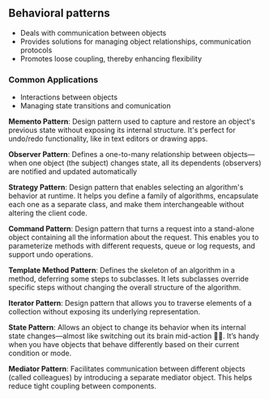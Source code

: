## Behavioral patterns

- Deals with communication between objects
- Provides solutions for managing object relationships, communication protocols
- Promotes loose coupling, thereby enhancing flexibility

### Common Applications

- Interactions between objects
- Managing state transitions and comunication

**Memento Pattern**: Design pattern used to capture and restore an object's previous state without exposing its internal structure. It's perfect for undo/redo functionality, like in text editors or drawing apps.

**Observer Pattern**: Defines a one-to-many relationship between objects—when one object (the subject) changes state, all its dependents (observers) are notified and updated automatically

**Strategy Pattern**: Design pattern that enables selecting an algorithm's behavior at runtime. It helps you define a family of algorithms, encapsulate each one as a separate class, and make them interchangeable without altering the client code.

**Command Pattern**: Design pattern that turns a request into a stand-alone object containing all the information about the request. This enables you to parameterize methods with different requests, queue or log requests, and support undo operations.

**Template Method Pattern**: Defines the skeleton of an algorithm in a method, deferring some steps to subclasses. It lets subclasses override specific steps without changing the overall structure of the algorithm.

**Iterator Pattern**: Design pattern that allows you to traverse elements of a collection without exposing its underlying representation.

**State Pattern**: Allows an object to change its behavior when its internal state changes—almost like switching out its brain mid-action 🧠✨. It’s handy when you have objects that behave differently based on their current condition or mode.

**Mediator Pattern**: Facilitates communication between different objects (called colleagues) by introducing a separate mediator object. This helps reduce tight coupling between components.
